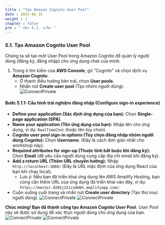 ```yaml
---
title : "Tạo Amazon Cognito User Pool"
date : 2025-06-15
weight : 1
chapter : false
pre : " <b> 5.1. </b> "
---
```


### **5.1. Tạo Amazon Cognito User Pool**

Chúng ta sẽ tạo một User Pool trong Amazon Cognito để quản lý người dùng (đăng ký, đăng nhập) cho ứng dụng chat của mình.

1.  Trong ô tìm kiếm của **AWS Console**, gõ "Cognito" và chọn dịch vụ **Amazon Cognito**.
    * Ở thanh điều hướng bên trái, chọn **User pools**.
    * Nhấn nút **Create user pool** (Tạo nhóm người dùng).
    ![ConnectPrivate](https://ThanhHung1104.github.io/LTH_Workshop_01/images/au_5.1_1.png)

#### **Bước 5.1.1: Cấu hình trải nghiệm đăng nhập (Configure sign-in experience)**

* **Define your application (Xác định ứng dụng của bạn):** Chọn **Single-page application (SPA)**.
* **Name your application (Tên ứng dụng của bạn):** Nhập tên cho ứng dụng, ví dụ: `RealTimeChat` (hoặc tên tùy chọn).
* **Cognito user pool sign-in options (Tùy chọn đăng nhập nhóm người dùng Cognito):** Chọn **Username**. (Đây là cách đơn giản nhất cho workshop này).
* **Required attributes for sign-up (Thuộc tính bắt buộc khi đăng ký):** Chọn **Email** (để yêu cầu người dùng cung cấp địa chỉ email khi đăng ký).
* **Add a return URL (Thêm URL chuyển hướng):** Nhập `http://localhost:3000/` (Đây là URL mặc định của ứng dụng React của bạn khi chạy local).
    * *Lưu ý:* Nếu bạn đã triển khai ứng dụng lên AWS Amplify Hosting, bạn cũng cần thêm URL của ứng dụng đã triển khai vào đây, ví dụ: `https://master.d285j22zzz8mbh.amplifyapp.com/`.
* Cuộn xuống cuối trang và nhấn nút **Create user directory** (Tạo thư mục người dùng).
    ![ConnectPrivate](https://ThanhHung1104.github.io/LTH_Workshop_01/images/au_5.1_2.png)
    ![ConnectPrivate](https://ThanhHung1104.github.io/LTH_Workshop_01/images/au_5.1_3.png)

**Chúc mừng! Bạn đã thành công tạo Amazon Cognito User Pool.** User Pool này sẽ được sử dụng để xác thực người dùng cho ứng dụng của bạn.
    ![ConnectPrivate](https://ThanhHung1104.github.io/LTH_Workshop_01/images/au_5.1_4.png)
    ![ConnectPrivate](https://ThanhHung1104.github.io/LTH_Workshop_01/images/au_5.1_5.png)